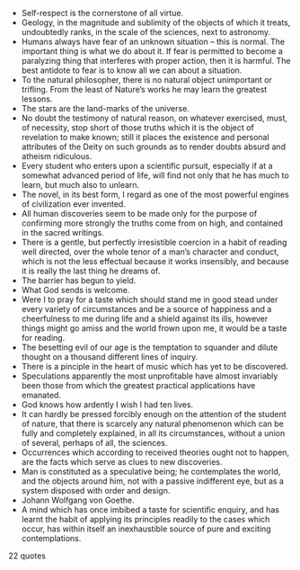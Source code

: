  - Self-respect is the cornerstone of all virtue.
 - Geology, in the magnitude and sublimity of the objects of which it treats, undoubtedly ranks, in the scale of the sciences, next to astronomy.
 - Humans always have fear of an unknown situation – this is normal. The important thing is what we do about it. If fear is permitted to become a paralyzing thing that interferes with proper action, then it is harmful. The best antidote to fear is to know all we can about a situation.
 - To the natural philosopher, there is no natural object unimportant or trifling. From the least of Nature’s works he may learn the greatest lessons.
 - The stars are the land-marks of the universe.
 - No doubt the testimony of natural reason, on whatever exercised, must, of necessity, stop short of those truths which it is the object of revelation to make known; still it places the existence and personal attributes of the Deity on such grounds as to render doubts absurd and atheism ridiculous.
 - Every student who enters upon a scientific pursuit, especially if at a somewhat advanced period of life, will find not only that he has much to learn, but much also to unlearn.
 - The novel, in its best form, I regard as one of the most powerful engines of civilization ever invented.
 - All human discoveries seem to be made only for the purpose of confirming more strongly the truths come from on high, and contained in the sacred writings.
 - There is a gentle, but perfectly irresistible coercion in a habit of reading well directed, over the whole tenor of a man’s character and conduct, which is not the less effectual because it works insensibly, and because it is really the last thing he dreams of.
 - The barrier has begun to yield.
 - What God sends is welcome.
 - Were I to pray for a taste which should stand me in good stead under every variety of circumstances and be a source of happiness and a cheerfulness to me during life and a shield against its ills, however things might go amiss and the world frown upon me, it would be a taste for reading.
 - The besetting evil of our age is the temptation to squander and dilute thought on a thousand different lines of inquiry.
 - There is a pinciple in the heart of music which has yet to be discovered.
 - Speculations apparently the most unprofitable have almost invariably been those from which the greatest practical applications have emanated.
 - God knows how ardently I wish I had ten lives.
 - It can hardly be pressed forcibly enough on the attention of the student of nature, that there is scarcely any natural phenomenon which can be fully and completely explained, in all its circumstances, without a union of several, perhaps of all, the sciences.
 - Occurrences which according to received theories ought not to happen, are the facts which serve as clues to new discoveries.
 - Man is constituted as a speculative being; he contemplates the world, and the objects around him, not with a passive indifferent eye, but as a system disposed with order and design.
 - Johann Wolfgang von Goethe.
 - A mind which has once imbibed a taste for scientific enquiry, and has learnt the habit of applying its principles readily to the cases which occur, has within itself an inexhaustible source of pure and exciting contemplations.

22 quotes
